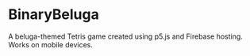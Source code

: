 # BinaryBeluga
 A beluga-themed Tetris game created using p5.js and Firebase hosting. Works on mobile devices.
